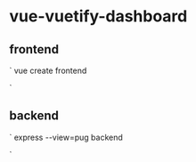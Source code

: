 # vue-vuetify-dashboard

## frontend

`
vue create frontend

`

## backend

`
express --view=pug backend

`
